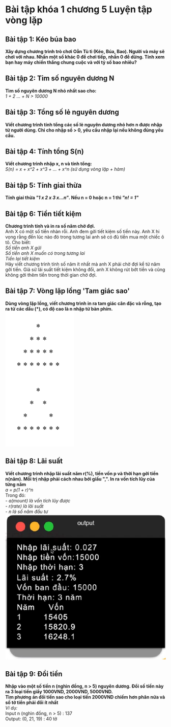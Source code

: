 # Bài tập khóa 1 chương 5  Luyện tập vòng lặp

## Bài tập 1: Kéo búa bao

**Xây dựng chương trình trò chơi Oẳn Tù tì (Kéo, Búa, Bao). Người và máy sẽ chơi với nhau. Nhấn một số khác 0 để chơi tiếp, nhấn 0 để dừng. Tính xem bạn hay máy chiến thắng chung cuộc và với tỷ số bao nhiêu?**

## Bài tập 2: Tim số nguyên dương N

**Tìm số nguyên dương N nhỏ nhất sao cho:**  
*1 + 2 ... + N > 10000*

## Bài tập 3: Tổng số lẻ nguyên dương

**Viết chương trình tính tổng các số lẻ nguyên dương nhỏ hơn n được nhập từ người dùng. Chỉ cho nhập số > 0, yêu cầu nhập lại nếu không đúng yêu cầu.**

## Bài tập 4: Tính tổng S(n)

**Viết chương trình nhập x, n và tính tổng:**  
*S(n) = x + x^2 + x^3 + ... + x^n (sử dụng vòng lặp + hàm)*

## Bài tập 5: Tính giai thừa

**Tính giai thừa *"1 x 2 x 3 x...n"*. Nếu n = 0 hoặc n = 1 thì *"n! = 1"***

## Bài tập 6: Tiền tiết kiệm

**Chương trình tính và in ra số năm chờ đợi.**  
Anh X có một số tiền nhàn rỗi. Anh đem gởi tiết kiệm số tiền này. Anh X hi vọng rằng đến lúc nào đó trong tương lai anh sẽ có đủ tiền mua một chiếc ô tô. Cho biết:  
*Số tiền anh X gửi*  
*Số tiền anh X muốn có trong tương lai*  
*Tiền lại tiết kiệm*  
Hãy viết chương trình tính số năm ít nhất mà anh X phải chờ đợi kể từ năm gởi tiền. Giả sử lãi suất tiết kiệm không đổi, anh X không rút bớt tiền và cũng không gởi thêm tiền trong thời gian chờ đợi.

## Bài tập 7: Vòng lặp lồng 'Tam giác sao'

**Dùng vòng lặp lồng, viết chương trình in ra tam giác cân đặc và rỗng, tạo ra từ các dấu (*), có độ cao là n nhập từ bàn phím.**  
![alt text](Khoa_1_Chuong_5\SaoTamGiac.PNG?raw=true)  

## Bài tập 8: Lãi suất

**Viết chương trình nhập lãi suất năm r(%), tiền vốn p và thời hạn gởi tiền n(năm). Mỗi trị nhập phải cách nhau bởi giấu ",". In ra vốn tích lũy của từng năm**  
*a = p(1 + r)^n*  
Trong đó:  
*- a(mount) là vốn tích lũy được*  
*- r(rate) là lãi suất*  
*- n là số năm đầu tư*  
![alt text](Khoa_1_Chuong_5/LaiSuat.jpg?raw=true)  

## Bài tập 9: Đổi tiền

**Nhập vào một số tiền n (nghìn đồng, n > 5) nguyên dương. Đổi số tiền này ra 3 loại tiền giấy 1000VND, 2000VND, 5000VND.**  
**Tìm phương án đổi tiền sao cho loại tiền 2000VND chiếm hơn phân nửa và số tờ tiền phải đổi ít nhất**  
*Ví dụ:*  
Input n (nghìn đồng, n > 5) : 137  
Output: (0, 21, 19) : 40 tờ
